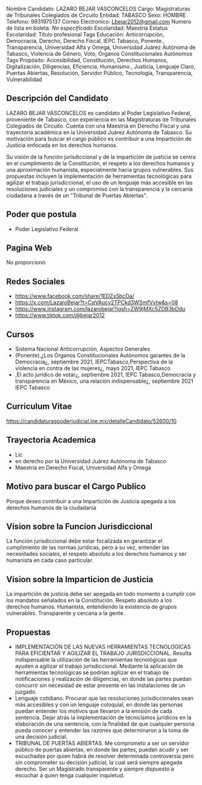 Nombre Candidato: LAZARO BEJAR VASCONCELOS
Cargo: Magistraturas de Tribunales Colegiados de Circuito
Entidad: TABASCO
Sexo: HOMBRE
Telefono: 9931975137
Correo Electronico: Lbejar2012@gmail.com
Numero de lista en boleta: *No especificado*
Escolaridad: Maestría
Estatus Escolaridad: Título profesional
Tags Educación: Anticorrupción, Democracia, Derecho, Derecho Fiscal, IEPC Tabasco, Ponente., Transparencia, Universidad Alfa y Omega, Universidad Juárez Autónoma de Tabasco, Violencia de Género, Voto, Órganos Constitucionales Autónomos
Tags Propósito: Accesibilidad, Constitución, Derechos Humanos, Digitalización, Diligencias, Eficiencia, Humanismo., Justicia, Lenguaje Claro, Puertas Abiertas, Resolución, Servidor Público, Tecnología, Transparencia, Vulnerabilidad


## Descripción del Candidato 

LAZARO BEJAR VASCONCELOS es candidato al Poder Legislativo Federal, proveniente de Tabasco, con experiencia en las Magistraturas de Tribunales Colegiados de Circuito. Cuenta con una Maestría en Derecho Fiscal y una trayectoria académica en la Universidad Juárez Autónoma de Tabasco. Su motivación para buscar el cargo público es contribuir a una Impartición de Justicia enfocada en los derechos humanos.

Su visión de la función jurisdiccional y de la impartición de justicia se centra en el cumplimiento de la Constitución, el respeto a los derechos humanos y una aproximación humanista, especialmente hacia grupos vulnerables. Sus propuestas incluyen la implementación de herramientas tecnológicas para agilizar el trabajo jurisdiccional, el uso de un lenguaje más accesible en las resoluciones judiciales y un compromiso con la transparencia y la cercanía ciudadana a través de un "Tribunal de Puertas Abiertas".


## Poder que postula

- Poder Legislativo Federal


## Pagina Web

No proporcionó


## Redes Sociales

- https://www.facebook.com/share/1EDZsSbcDa/
- https://x.com/LazaroBejar?t=CqVAucy2TPCkd3WSmfVvtw&s=08
- https://www.instagram.com/lazarobejar?igsh=ZW9jMXc5ZDB3bDdu
- https://www.tiktok.com/@bejar2012


## Cursos

- Sistema Nacional Anticorrupción, Aspectos Generales
- (Ponente),¿Los Órganos Constitucionales Autónomos garantes de la Democracia¿, septiembre 2021, IEPCTabasco,Perspectiva de la violencia en contra de las mujeres¿, mayo 2021, IEPC Tabasco
- ,El acto jurídico de votar¿, septiembre 2021, IEPC Tabasco,Democracia y transparencia en México, una relación indispensable¿, septiembre 2021 IEPC Tabasco


## Curriculum Vitae

https://candidaturaspoderjudicial.ine.mx/detalleCandidato/52600/10


## Trayectoria Academica

- Lic
- en derecho por la Universidad Juárez Autónoma de Tabasco
- Maestría en Derecho Fiscal, Universidad Alfa y Omega


## Motivo para buscar el Cargo Publico

Porque deseo contribuir a una Impartición de Justicia apegada a los derechos humanos de la ciudadanía


## Vision sobre la Funcion Jurisdiccional

La función jurisdiccional debe estar focalizada en garantizar el cumplimiento de las normas jurídicas, pero a su vez, entender las necesidades sociales, el respeto absoluto a los derechos humanos y ser humanista en cada caso particular.


## Vision sobre la Imparticion de Justicia

La impartición de justicia debe ser apegada en todo momento a cumplir con los mandatos señalados en la Constitución. Respeto absoluto a los derechos humanos. Humanista, entendiendo la existencia de grupos vulnerables. Transparente y cercana a la gente.


## Propuestas

- IMPLEMENTACIÓN DE LAS NUEVAS HERRAMIENTAS TECNOLOGICAS PARA EFICIENTAR Y AGILIZAR EL TRABAJO JURISDICCIONAL. Resulta indispensable la utilización de las herramientas tecnológicas que ayuden a agilizar el trabajo jurisdiccional. Mediante la aplicación de herramientas tecnológicas se podrían agilizar en el trabajo de notificaciones y realización de diligencias, en donde las partes puedan concurrir sin necesidad de estar presente en las instalaciones de un juzgado.
- Lenguaje cotidiano. Procurar que las resoluciones jurisdiccionales sean más accesibles y con un lenguaje coloquial, en donde las personas puedan entender los motivos que llevaron a la emisión de cada sentencia. Dejar atrás la implementación de tecnicismos jurídicos en la elaboración de una sentencia, con la finalidad de que cualquier persona pueda conocer y entender las razones que determinaron a la toma de una decisión judicial.
- TRIBUNAL DE PUERTAS ABIERTAS. Me comprometo a ser un servidor público de puertas abiertas, en donde las partes, puedan acudir y ser escuchadas por quien habrá de resolver determinada controversia pero sin comprometer su decisión judicial, la cual será siempre apegada derecho. Ser un Magistrado transparente y siempre dispuesto a escuchar a quien tenga cualquier inquietud.

